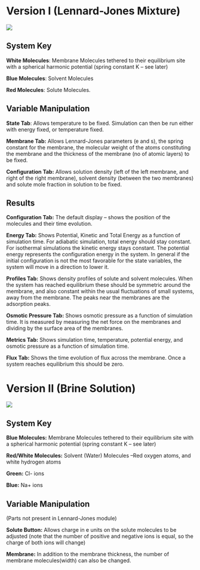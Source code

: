 

# Version I (Lennard-Jones Mixture) 

![](<./Clip image002.jpg>)

## System Key

**White Molecules**:  Membrane Molecules tethered to their equilibrium site with a spherical harmonic potential (spring constant K – see later)

**Blue Molecules**:   Solvent Molecules

**Red Molecules**: Solute Molecules.

## Variable Manipulation

**State Tab**: Allows temperature to be fixed. Simulation can then be run either with energy fixed, or temperature fixed.

**Membrane Tab:** Allows Lennard-Jones parameters (e and s), the spring constant for the membrane, the molecular weight of the atoms constituting the membrane and the thickness of the membrane (no of atomic layers) to be fixed.

**Configuration Tab:**  Allows solution density (left of the left membrane, and right of the right membrane), solvent density (between the two membranes) and solute mole fraction in solution to be fixed.

## Results

**Configuration Tab:**  The default display – shows the position of the molecules and their time evolution.

**Energy Tab:** Shows Potential, Kinetic and Total Energy as a function of simulation time. For adiabatic simulation, total energy should stay constant. For isothermal simulations the kinetic energy stays constant. The potential energy represents the configuration energy in the system. In general if the initial configuration is not the most favorable for the state variables, the system will move in a direction to lower it.

**Profiles Tab:**  Shows density profiles of solute and solvent molecules. When the system has reached equilibrium these should be symmetric around the membrane, and also constant
within the usual fluctuations of small systems, away from the membrane. The peaks near the membranes are the adsorption peaks.

**Osmotic Pressure Tab:**  Shows osmotic pressure as a function of simulation time. It is measured by measuring the net force on the membranes and dividing by the surface area of the membranes.

**Metrics Tab:**  Shows simulation time, temperature, potential energy, and osmotic pressure as a function of simulation time.

**Flux Tab:**  Shows the time evolution of flux across the membrane. Once a system reaches equilibrium this should be zero.
 
# Version II (Brine Solution)

![](<./Clip image001.jpg>)

## System Key

**Blue Molecules:**  Membrane Molecules tethered to their equilibrium site with a spherical harmonic potential (spring constant K – see later)

**Red/White Molecules:**   Solvent (Water) Molecules –Red oxygen atoms, and white hydrogen atoms

**Green:**  Cl- ions

**Blue:** Na+ ions
 
## Variable Manipulation
(Parts not present in Lennard-Jones module)

**Solute Button:** Allows charge in e units on the solute molecules to be adjusted (note that the number of positive and negative ions is equal, so the charge of both ions will change)

**Membrane:**  In addition to the membrane thickness, the number of membrane molecules(width) can also be changed.